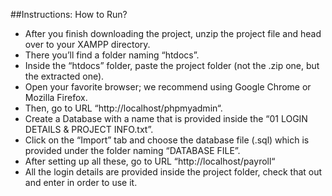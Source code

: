 ##Instructions: How to Run?


* After you finish downloading the project, unzip the project file and head over to your XAMPP directory.
* There you’ll find a folder naming “htdocs”.
* Inside the “htdocs” folder, paste the project folder (not the .zip one, but the extracted one).
* Open your favorite browser; we recommend using Google Chrome or Mozilla Firefox.
* Then, go to URL “http://localhost/phpmyadmin“.
* Create a Database with a name that is provided inside the “01 LOGIN DETAILS & PROJECT INFO.txt”.
* Click on the “Import” tab and choose the database file (.sql) which is provided under the folder naming “DATABASE FILE”.
* After setting up all these, go to URL “http://localhost/payroll“
* All the login details are provided inside the project folder, check that out and enter in order to use it.
